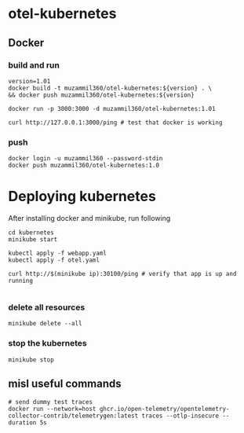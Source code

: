 # otel-kubernetes


## Docker 
### build and run
```
version=1.01
docker build -t muzammil360/otel-kubernetes:${version} . \
&& docker push muzammil360/otel-kubernetes:${version}
 
docker run -p 3000:3000 -d muzammil360/otel-kubernetes:1.01

curl http://127.0.0.1:3000/ping # test that docker is working

```
### push
```
docker login -u muzammil360 --password-stdin
docker push muzammil360/otel-kubernetes:1.0
```


# Deploying kubernetes
After installing docker and minikube, run following 

```
cd kubernetes
minikube start 

kubectl apply -f webapp.yaml
kubectl apply -f otel.yaml

curl http://$(minikube ip):30100/ping # verify that app is up and running


```

### delete all resources
`minikube delete --all`
### stop the kubernetes
`minikube stop`

## misl useful commands
```
# send dummy test traces
docker run --network=host ghcr.io/open-telemetry/opentelemetry-collector-contrib/telemetrygen:latest traces --otlp-insecure --duration 5s
```
